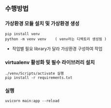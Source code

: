## 수행방법

### 가상환경 모듈 설치 및 가상환경 생성
    pip install venv
    python -m venv venv    ( venv라는 디렉토리 생성됨 )
- 작업별 필요 library가 달라 가상환경 구성하여 작업

### virtualenv 활성화 및 필수 라이브러리 설치
    ./venv/Scripts/activate 실행
    pip install -r requirements.txt

### 실행
    uvicorn main:app --reload
